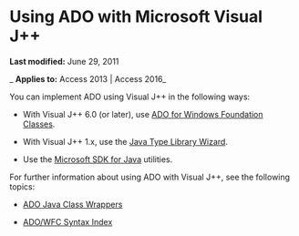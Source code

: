 
# Using ADO with Microsoft Visual J++

 **Last modified:** June 29, 2011

 _ **Applies to:** Access 2013 | Access 2016_

You can implement ADO using Visual J++ in the following ways:


- With Visual J++ 6.0 (or later), use [ADO for Windows Foundation Classes](fc438cc2-00b9-9590-6e0d-a865001ccf2f.md).
    
- With Visual J++ 1.x, use the [Java Type Library Wizard](96af770c-c7c2-c905-3c3e-383a5b99cab2.md).
    
- Use the [Microsoft SDK for Java](35a1adb2-06d6-ff45-f151-f1f60ff9bfe2.md) utilities.
    
For further information about using ADO with Visual J++, see the following topics:

- [ADO Java Class Wrappers](de50faf0-80f3-f295-3d9e-3f70f86c3ede.md)
    
- [ADO/WFC Syntax Index](http://msdn.microsoft.com/library/d49edfb1-bd76-b6cc-d023-753f4655ff11%28Office.15%29.aspx)
    
